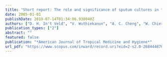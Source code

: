 ```yaml
---
title: "Short report: The role and significance of sputum cultures in the diagnosis of melioidosis"
date: 2005-01-01
publishDate: 2019-07-14T01:34:06.938040Z
authors: ["D. H. In't Veld", "V. Wuthiekanun", "A. C. Cheng", "W. Chierakul", "W. Chaowagul", "A. E. Brouwer", "N. J. White", "N. P. J. Day", "S. J. Peacock"]
publication_types: ["2"]
abstract: ""
featured: false
publication: "*American Journal of Tropical Medicine and Hygiene*"
url_pdf: "https://www.scopus.com/inward/record.uri?eid=2-s2.0-26844487028&partnerID=40&md5=79c8775579b4ae668afc61cf59fd089b"
---
```


